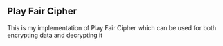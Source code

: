 ## Play Fair Cipher

This is my implementation of Play Fair Cipher which can be used for both encrypting data and decrypting it